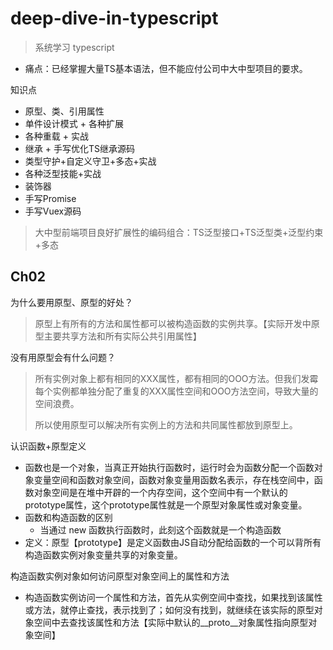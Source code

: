 # deep-dive-in-typescript

> 系统学习 typescript

- 痛点：已经掌握大量TS基本语法，但不能应付公司中大中型项目的要求。

知识点

- 原型、类、引用属性
- 单件设计模式 + 各种扩展
- 各种重载 + 实战
- 继承 + 手写优化TS继承源码
- 类型守护+自定义守卫+多态+实战
- 各种泛型技能+实战
- 装饰器
- 手写Promise
- 手写Vuex源码

> 大中型前端项目良好扩展性的编码组合：TS泛型接口+TS泛型类+泛型约束+多态

## Ch02

为什么要用原型、原型的好处？

> 原型上有所有的方法和属性都可以被构造函数的实例共享。【实际开发中原型主要共享方法和所有实际公共引用属性】

没有用原型会有什么问题？

> 所有实例对象上都有相同的XXX属性，都有相同的OOO方法。但我们发霉每个实例都单独分配了重复的XXX属性空间和OOO方法空间，导致大量的空间浪费。
>
> 所以使用原型可以解决所有实例上的方法和共同属性都放到原型上。

认识函数+原型定义

- 函数也是一个对象，当真正开始执行函数时，运行时会为函数分配一个函数对象变量空间和函数对象空间，函数对象变量用函数名表示，存在栈空间中，函数对象空间是在堆中开辟的一个内存空间，这个空间中有一个默认的prototype属性，这个prototype属性就是一个原型对象属性或对象变量。
- 函数和构造函数的区别
  - 当通过 new 函数执行函数时，此刻这个函数就是一个构造函数
- 定义：原型【prototype】是定义函数由JS自动分配给函数的一个可以背所有构造函数实例对象变量共享的对象变量。

构造函数实例对象如何访问原型对象空间上的属性和方法

- 构造函数实例访问一个属性和方法，首先从实例空间中查找，如果找到该属性或方法，就停止查找，表示找到了；如何没有找到，就继续在该实际的原型对象空间中去查找该属性和方法【实际中默认的__proto__对象属性指向原型对象空间】
